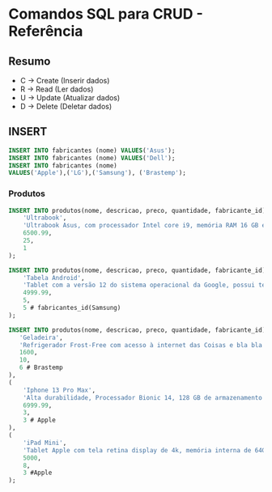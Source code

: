 # Comandos SQL para CRUD - Referência 

## Resumo

- C -> Create (Inserir dados)
- R -> Read (Ler dados)
- U -> Update (Atualizar dados)
- D -> Delete (Deletar dados)

## INSERT
<!-- Inserindo dados na TABELA, em seguida o CAMPO, em seguida os VALORES. -->
```sql
INSERT INTO fabricantes (nome) VALUES('Asus');
INSERT INTO fabricantes (nome) VALUES('Dell');
INSERT INTO fabricantes (nome)
VALUES('Apple'),('LG'),('Samsung'), ('Brastemp');
```

### Produtos
```sql
INSERT INTO produtos(nome, descricao, preco, quantidade, fabricante_id) VALUES(
    'Ultrabook',
    'Ultrabook Asus, com processador Intel core i9, memória RAM 16 GB e Windows 11PRO.',
    6500.99,
    25,
    1
);
```

```sql
INSERT INTO produtos(nome, descricao, preco, quantidade, fabricante_id) VALUES(
    'Tabela Android',
    'Tablet com a versão 12 do sistema operacional da Google, possui tela de 10 polegadas e armazenamento 64GB.',
    4999.99,
    5,
    5 # fabricantes_id(Samsung)
);
```

```sql
INSERT INTO produtos(nome, descricao, preco, quantidade, fabricante_id) VALUES(
   'Geladeira',
   'Refrigerador Frost-Free com acesso à internet das Coisas e bla bla bla',
   1600,
   10,
   6 # Brastemp
),
(
    'Iphone 13 Pro Max',
    'Alta durabilidade, Processador Bionic 14, 128 GB de armazenamento',
    6999.99,
    3,
    3 # Apple
),
(
    'iPad Mini',
    'Tablet Apple com tela retina display de 4k, memória interna de 64GB, acesso ao iCloud.',
    5000,
    8,
    3 #Apple
);
```

